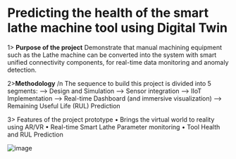 # Predicting the health of the smart lathe machine tool using Digital Twin 

1> **Purpose of the project**  Demonstrate that manual machining equipment such as the Lathe machine can be converted into the system with smart unified connectivity components, for real-time data monitoring and anomaly detection. 


2>**Methodology** /n 
The sequence to build this project is divided into 5 segments: 
	--> Design and Simulation 
	--> Sensor integration 
	--> IIoT Implementation 
	--> Real-time Dashboard (and immersive visualization) 
	--> Remaining Useful Life (RUL) Prediction 

3> Features of the project prototype 
•	Brings the virtual world to reality using AR/VR 
•	Real-time Smart Lathe Parameter monitoring 
•	Tool Health and RUL Prediction 


![image](https://user-images.githubusercontent.com/132473727/236004050-02bc6d89-9113-484a-ab7b-b9b4a16ef60b.png)

